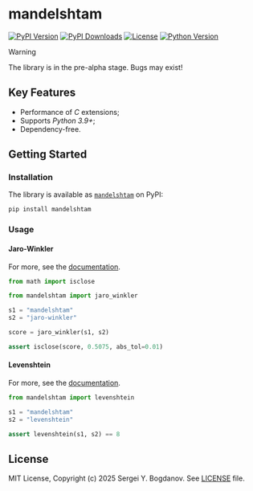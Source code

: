 # mandelshtam

[![PyPI Version][shields/pypi/version]][pypi/homepage]
[![PyPI Downloads][shields/pypi/downloads]][pypi/homepage]
[![License][shields/pypi/license]][github/license]
[![Python Version][shields/python/version]][pypi/homepage]

> [!WARNING]
> The library is in the pre-alpha stage. Bugs may exist!

## Key Features

* Performance of *C* extensions;
* Supports *Python 3.9+*;
* Dependency-free.

## Getting Started

### Installation

The library is available as [`mandelshtam`][pypi/homepage] on PyPI:

```shell
pip install mandelshtam
```

### Usage

#### Jaro-Winkler

For more, see the [documentation][docs/jaro-winkler].

```python
from math import isclose

from mandelshtam import jaro_winkler

s1 = "mandelshtam"
s2 = "jaro-winkler"

score = jaro_winkler(s1, s2)

assert isclose(score, 0.5075, abs_tol=0.01)
```

#### Levenshtein

For more, see the [documentation][docs/levenshtein].

```python
from mandelshtam import levenshtein

s1 = "mandelshtam"
s2 = "levenshtein"

assert levenshtein(s1, s2) == 8
```

## License

MIT License, Copyright (c) 2025 Sergei Y. Bogdanov. See [LICENSE][github/license] file.

<!-- --- --- --- --- --- --- --- --- --- --- --- --- --- --- --- --- --- --- --- --- --- --- --- -->

[docs/jaro-winkler]: https://mandelshtam.readthedocs.io/en/latest/jaro-winkler.html
[docs/levenshtein]: https://mandelshtam.readthedocs.io/en/latest/levenshtein.html

[github/license]: https://github.com/syubogdanov/mandelshtam/tree/main/LICENSE

[pypi/homepage]: https://pypi.org/project/mandelshtam/

[shields/pypi/downloads]: https://img.shields.io/pypi/dm/mandelshtam.svg?color=green
[shields/pypi/license]: https://img.shields.io/pypi/l/mandelshtam.svg?color=green
[shields/pypi/version]: https://img.shields.io/pypi/v/mandelshtam.svg?color=green
[shields/python/version]: https://img.shields.io/pypi/pyversions/mandelshtam.svg?color=green
